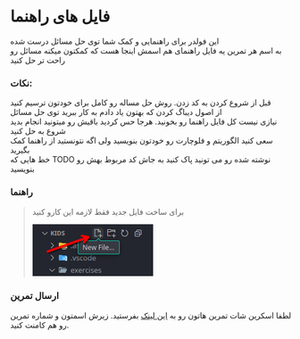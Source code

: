 # فایل های راهنما

این فولدر برای راهنمایی و کمک شما توی حل مسائل درست شده  
به اسم هر تمرین یه فایل راهنمای هم اسمش اینجا هست که کمکتون میکنه مسائل رو راحت تر حل کنید

### نکات:

قبل از شروع کردن به کد زدن. روش حل مساله رو کامل برای خودتون ترسیم کنید  
از اصول دیباگ کردن که بهتون یاد دادم به کار ببرید توی حل مسائل  
نیازی نیست کل فایل راهنما رو بخونید. هرجا حس کردید باقیش رو میتونید انجام بدید شروع به حل کنید  
سعی کنید الگوریتم و فلوچارت رو خودتون بنویسید ولی اگه نتونستید از راهنما کمک بگیرید  
خط هایی که TODO نوشته شده رو می تونید پاک کنید به جاش کد مربوط بهش رو بنویسید

### راهنما

> برای ساخت فایل جدید فقط لازمه این کارو کنید
>
> ![Create File](/.assets/create_file.png)

### ارسال تمرین

لطفا اسکرین شات تمرین هاتون رو به [این لینک](https://github.com/hayyaun/kids/discussions/4) بفرستید. زیرش اسمتون و شماره تمرین رو هم کامنت کنید.
